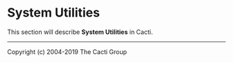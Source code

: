 # System Utilities

This section will describe **System Utilities** in Cacti.

---
Copyright (c) 2004-2019 The Cacti Group
